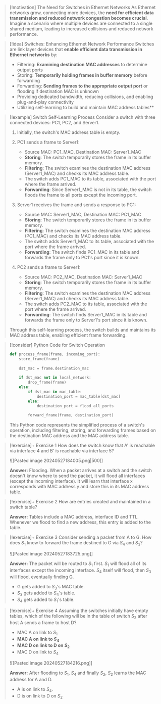 > [!motivation] The Need for Switches in Ethernet Networks
> As Ethernet networks grow, connecting more devices, the **need for efficient data transmission and reduced network congestion becomes crucial**. Imagine a scenario where multiple devices are connected to a single shared medium, leading to increased collisions and reduced network performance.

> [!idea] Switches: Enhancing Ethernet Network Performance
> Switches are link layer devices that **enable efficient data transmission in Ethernet networks** by:
> - Filtering: **Examining destination MAC addresses** to determine output ports
> - Storing: **Temporarily holding frames in buffer memory** before forwarding
> - Forwarding: **Sending frames to the appropriate output port** or flooding if destination MAC is unknown
> - Providing dedicated bandwidth, reducing collisions, and enabling plug-and-play connectivity
> - Utilizing self-learning to build and maintain MAC address tables**

> [!example] Switch Self-Learning Process
> Consider a switch with three connected devices: PC1, PC2, and Server1.
> 
> 1. Initially, the switch's MAC address table is empty.
> 
> 2. PC1 sends a frame to Server1:
>    - Source MAC: PC1_MAC, Destination MAC: Server1_MAC
>    - **Storing**: The switch temporarily stores the frame in its buffer memory.
>    - **Filtering**: The switch examines the destination MAC address (Server1_MAC) and checks its MAC address table.
>    - The switch adds PC1_MAC to its table, associated with the port where the frame arrived.
>    - **Forwarding**: Since Server1_MAC is not in its table, the switch floods the frame to all ports except the incoming port.
> 
> 3. Server1 receives the frame and sends a response to PC1:
>    - Source MAC: Server1_MAC, Destination MAC: PC1_MAC
>    - **Storing**: The switch temporarily stores the frame in its buffer memory.
>    - **Filtering**: The switch examines the destination MAC address (PC1_MAC) and checks its MAC address table.
>    - The switch adds Server1_MAC to its table, associated with the port where the frame arrived.
>    - **Forwarding**: The switch finds PC1_MAC in its table and forwards the frame only to PC1's port since it is known.
> 
> 4. PC2 sends a frame to Server1:
>    - Source MAC: PC2_MAC, Destination MAC: Server1_MAC
>    - **Storing**: The switch temporarily stores the frame in its buffer memory.
>    - **Filtering**: The switch examines the destination MAC address (Server1_MAC) and checks its MAC address table.
>    - The switch adds PC2_MAC to its table, associated with the port where the frame arrived.
>    - **Forwarding**: The switch finds Server1_MAC in its table and forwards the frame only to Server1's port since it is known.
> 
> Through this self-learning process, the switch builds and maintains its MAC address table, enabling efficient frame forwarding.

> [!consider] Python Code for Switch Operation
> ```python
> def process_frame(frame, incoming_port):
>     store_frame(frame)
>     
>     dst_mac = frame.destination_mac
>     
>     if dst_mac not in local_network:
>         drop_frame(frame)
>     else:
>         if dst_mac in mac_table:
>             destination_port = mac_table[dst_mac]
>         else:
>             destination_port = flood_all_ports
>         
>         forward_frame(frame, destination_port)
> ```
> 
> This Python code represents the simplified process of a switch's operation, including filtering, storing, and forwarding frames based on the destination MAC address and the MAC address table.

> [!exercise]+ Exercise 1
> How does the switch know that A' is reachable via interface 4 and B' is reachable via interface 5?
> 
> ![[Pasted image 20240527184005.png|500]]
> 
> **Answer:**
> Flooding. When a packet arrives at a switch and the switch doesn't know where to send the packet, it will flood all interfaces (except the incoming interface). It will learn that interface x corresponds with MAC address y and store this in its MAC address table.  


> [!exercise]+ Exercise 2
> How are entries created and maintained in a switch table?
> 
> **Answer:**
> Tables include a MAC address, interface ID and TTL. Whenever we flood to find a new address, this entry is added to the table.


> [!exercise]+ Exercise 3
> Consider sending a packet from A to G. How does $S_1$ know to forward the frame destined to G via $S_4$ and $S_3$?
> 
> ![[Pasted image 20240527183725.png]]
> 
> **Answer:**
> The packet will be routed to $S_1$ first. $S_1$ will flood all of its interfaces except the incoming interface. $S_4$ itself will flood, then $S_3$ will flood, eventually finding G. 
> - G gets added to $S_3$'s MAC table.  
> - $S_3$ gets added to $S_4$'s table. 
> - $S_4$ gets added to $S_1$'s table.


> [!exercise]+ Exercise 4
> Assuming the switches initially have empty tables, which of the following will be in the table of switch $S_2$ after host A sends a frame to host D?
> - MAC A on link to $S_1$
> - **MAC A on link to $S_4$**
> - **MAC D on link to D on $S_2$**
> - MAC D on link to $S_4$
> 
> ![[Pasted image 20240527184216.png]]
> 
> **Answer:**
> After flooding to $S_1$, $S_4$ and finally $S_2$, $S_2$ learns the MAC address for A and D.
> - A is on link to $S_4$.
> - D is on link to D on $S_2$

